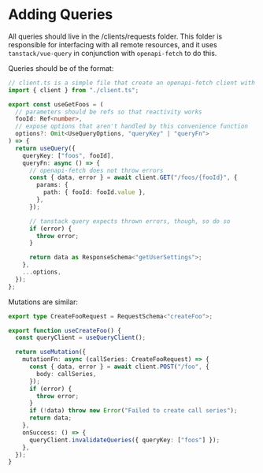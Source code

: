 # Adding Queries

All queries should live in the /clients/requests folder. This folder is responsible for interfacing with all remote resources, and it uses `tanstack/vue-query` in conjunction with `openapi-fetch` to do this.

Queries should be of the format:

```ts
// client.ts is a simple file that create an openapi-fetch client with openapi specs
import { client } from "./client.ts";

export const useGetFoos = (
  // parameters should be refs so that reactivity works
  fooId: Ref<number>,
  // expose options that aren't handled by this convenience function
  options?: Omit<UseQueryOptions, "queryKey" | "queryFn">
) => {
  return useQuery({
    queryKey: ["foos", fooId],
    queryFn: async () => {
      // openapi-fetch does not throw errors
      const { data, error } = await client.GET("/foos/{fooId}", {
        params: {
          path: { fooId: fooId.value },
        },
      });

      // tanstack query expects thrown errors, though, so do so
      if (error) {
        throw error;
      }

      return data as ResponseSchema<"getUserSettings">;
    },
    ...options,
  });
};
```

Mutations are similar:

```ts
export type CreateFooRequest = RequestSchema<"createFoo">;

export function useCreateFoo() {
  const queryClient = useQueryClient();

  return useMutation({
    mutationFn: async (callSeries: CreateFooRequest) => {
      const { data, error } = await client.POST("/foo", {
        body: callSeries,
      });
      if (error) {
        throw error;
      }
      if (!data) throw new Error("Failed to create call series");
      return data;
    },
    onSuccess: () => {
      queryClient.invalidateQueries({ queryKey: ["foos"] });
    },
  });
}
```
